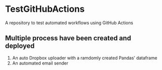 # TestGitHubActions
A repository to test automated workflows using GitHub Actions

## Multiple process have been created and deployed
1. An auto Dropbox uploader with a ramdomly created Pandas' dataframe
2. An automated email sender